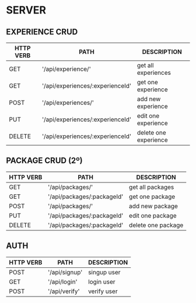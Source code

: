 # SERVER

 EXPERIENCE CRUD
 --

| HTTP VERB |             PATH                     |               DESCRIPTION                   |
|-----------|--------------------------------------|---------------------------------------------|
|GET        |'/api/experience/'                    | get all experiences                         |
|GET        |'/api/experiences/:experienceId'       | get one experience                          |
|POST       |'/api/experiences/'                   | add new experience                          |
|PUT        |'/api/experiences/:experienceId'       | edit one experience                         |
|DELETE     |'/api/experiences/:experienceId'       | delete one experience                       |


PACKAGE CRUD (2º)
--

| HTTP VERB |             PATH                |               DESCRIPTION                   |
|-----------|---------------------------------|---------------------------------------------|
|GET        |'/api/packages/'                  | get all packages                            |
|GET        |'/api/packages/:packageId'        | get one package                             |
|POST       |'/api/packages/'                  | add new package                             |
|PUT        |'/api/packages/:packageId'        | edit one package                            |
|DELETE     |'/api/packages/:packageId'        | delete one package                          |


AUTH
--

| HTTP VERB |             PATH            |               DESCRIPTION                   |
|-----------|-----------------------------|---------------------------------------------|
|POST       |'/api/signup'                | singup user                                 |
|GET        |'/api/login'                 | login user                                  |
|POST       |'/api/verify'                | verify user                                 |

